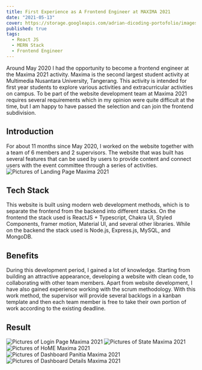 ```yaml
---
title: First Experience as A Frontend Engineer at MAXIMA 2021
date: "2021-05-13"
cover: https://storage.googleapis.com/adrian-dicoding-portofolio/images/posts/maxima2021/landing-page.jpg
published: true
tags:
  - React JS
  - MERN Stack
  - Frontend Engineer
---
```


Around May 2020 I had the opportunity to become a frontend engineer at the Maxima 2021 activity. Maxima is the second largest student activity at Multimedia Nusantara University, Tangerang. This activity is intended for first year students to explore various activities and extracurricular activities on campus. To be part of the website development team at Maxima 2021 requires several requirements which in my opinion were quite difficult at the time, but I am happy to have passed the selection and can join the frontend subdivision.

## Introduction

For about 11 months since May 2020, I worked on the website together with a team of 6 members and 2 supervisors. The website that was built has several features that can be used by users to provide content and connect users with the event committee through a series of activities.
![Pictures of Landing Page Maxima 2021](https://storage.googleapis.com/adrian-dicoding-portofolio/images/posts/maxima2021/fotobersama-1.png)

## Tech Stack

This website is built using modern web development methods, which is to separate the frontend from the backend into different stacks. On the frontend the stack used is ReactJS + Typescript, Chakra UI, Styled Components, framer motion, Material UI, and several other libraries. While on the backend the stack used is Node.js, Express.js, MySQL, and MongoDB.

## Benefits

During this development period, I gained a lot of knowledge. Starting from building an attractive appearance, developing a website with clean code, to collaborating with other team members. Apart from website development, I have also gained experience working with the scrum methodology. With this work method, the supervisor will provide several backlogs in a kanban template and then each team member is free to take their own portion of work according to the existing deadline.

## Result

![Pictures of Login Page Maxima 2021](https://storage.googleapis.com/adrian-dicoding-portofolio/images/posts/maxima2021/login-page.jpg)
![Pictures of State Maxima 2021](https://storage.googleapis.com/adrian-dicoding-portofolio/images/posts/maxima2021/state.png)
![Pictures of HoME Maxima 2021](https://storage.googleapis.com/adrian-dicoding-portofolio/images/posts/maxima2021/home.png)
![Pictures of Dashboard Panitia Maxima 2021](https://storage.googleapis.com/adrian-dicoding-portofolio/images/posts/maxima2021/dashboard.png)
![Pictures of Dashboard Details Maxima 2021](https://storage.googleapis.com/adrian-dicoding-portofolio/images/posts/maxima2021/dashboard-detail.png)
